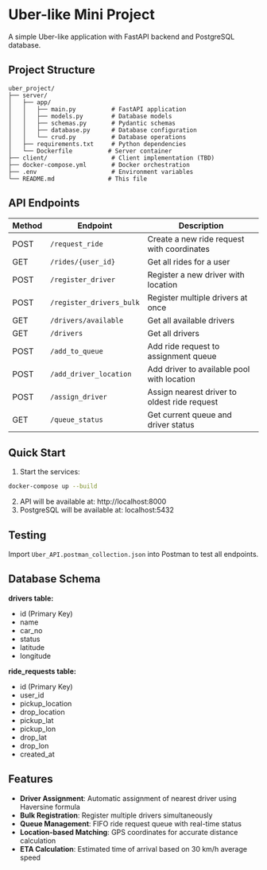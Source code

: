 # Uber-like Mini Project

A simple Uber-like application with FastAPI backend and PostgreSQL database.

## Project Structure
```
uber_project/
├── server/
│   ├── app/
│   │   ├── main.py          # FastAPI application
│   │   ├── models.py        # Database models
│   │   ├── schemas.py       # Pydantic schemas
│   │   ├── database.py      # Database configuration
│   │   └── crud.py          # Database operations
│   ├── requirements.txt     # Python dependencies
│   └── Dockerfile          # Server container
├── client/                  # Client implementation (TBD)
├── docker-compose.yml       # Docker orchestration
├── .env                     # Environment variables
└── README.md               # This file
```

## API Endpoints

| Method | Endpoint | Description |
|--------|----------|-------------|
| POST | `/request_ride` | Create a new ride request with coordinates |
| GET | `/rides/{user_id}` | Get all rides for a user |
| POST | `/register_driver` | Register a new driver with location |
| POST | `/register_drivers_bulk` | Register multiple drivers at once |
| GET | `/drivers/available` | Get all available drivers |
| GET | `/drivers` | Get all drivers |
| POST | `/add_to_queue` | Add ride request to assignment queue |
| POST | `/add_driver_location` | Add driver to available pool with location |
| POST | `/assign_driver` | Assign nearest driver to oldest ride request |
| GET | `/queue_status` | Get current queue and driver status |

## Quick Start

1. Start the services:
```bash
docker-compose up --build
```

2. API will be available at: http://localhost:8000
3. PostgreSQL will be available at: localhost:5432

## Testing

Import `Uber_API.postman_collection.json` into Postman to test all endpoints.

## Database Schema

**drivers table:**
- id (Primary Key)
- name
- car_no
- status
- latitude
- longitude

**ride_requests table:**
- id (Primary Key)
- user_id
- pickup_location
- drop_location
- pickup_lat
- pickup_lon
- drop_lat
- drop_lon
- created_at

## Features

- **Driver Assignment**: Automatic assignment of nearest driver using Haversine formula
- **Bulk Registration**: Register multiple drivers simultaneously
- **Queue Management**: FIFO ride request queue with real-time status
- **Location-based Matching**: GPS coordinates for accurate distance calculation
- **ETA Calculation**: Estimated time of arrival based on 30 km/h average speed
